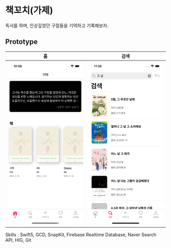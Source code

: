# 책꼬치(가제)

독서를 하며, 인상깊었던 구절들을 기억하고 기록해보자. 

## Prototype

|홈|검색|
|---|---|
|<img src="https://github.com/ChaminLee/MyBookReviewApp/blob/master/images/mainViewSample.png" width="300">|<img src="https://github.com/ChaminLee/MyBookReviewApp/blob/master/images/searchImg.png" width="300">|


Skills : Swift5, GCD, SnapKit, Firebase Realtime Database, Naver Search API, HIG, Git
